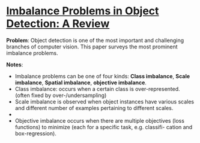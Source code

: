 # [Imbalance Problems in Object Detection: A Review](https://arxiv.org/pdf/1909.00169.pdf)

**Problem**: Object detection is one of the most important and challenging branches of computer vision. This paper surveys the most prominent imbalance problems.

**Notes**:
* Imbalance problems can be one of four kinds: **Class imbalance**, **Scale imbalance**, **Spatial imbalance**, **objective imbalance**.
* Class imbalance: occurs when a certain class is over-represented. (often fixed by over-/undersampling)
* Scale imbalance is observed when object instances have various scales and different number of examples pertaining to different scales.
* 
* Objective imbalance occurs when there are multiple objectives (loss
functions) to minimize (each for a specific task, e.g. classifi-
cation and box-regression).
